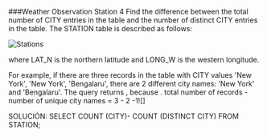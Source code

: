 ###Weather Observation Station 4
Find the difference between the total number of CITY entries in the table and the number of distinct CITY entries in the table.
The STATION table is described as follows:


![Stations](https://s3.amazonaws.com/hr-challenge-images/9336/1449345840-5f0a551030-Station.jpg "Stations")


where LAT_N is the northern latitude and LONG_W is the western longitude.

For example, if there are three records in the table with CITY values 'New York', 'New York', 'Bengalaru', there are 2 different city names: 'New York' and 'Bengalaru'. The query returns , because .
total number of records - number of unique city names = 3 - 2 -1![]

SOLUCIÓN: 
SELECT COUNT (CITY)- COUNT (DISTINCT CITY)
FROM STATION;

